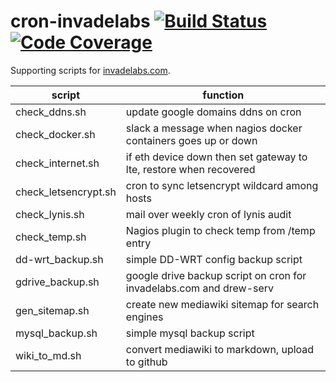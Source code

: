 # cron-invadelabs [![Build Status](https://travis-ci.org/invadelabs/cron-invadelabs.svg?branch=master)](https://travis-ci.org/invadelabs/cron-invadelabs) [![Code Coverage](https://codecov.io/gh/invadelabs/cron-invadelabs/branch/master/graph/badge.svg)](https://codecov.io/gh/invadelabs/cron-invadelabs/branch/master)

Supporting scripts for [invadelabs.com](https://invadelabs.com).

| script               | function                                                            |
| -------------------- | ------------------------------------------------------------------- |
| check_ddns.sh        | update google domains ddns on cron                                  |
| check_docker.sh      | slack a message when nagios docker containers goes up or down       |
| check_internet.sh    | if eth device down then set gateway to lte, restore when recovered  |
| check_letsencrypt.sh | cron to sync letsencrypt wildcard among hosts                       |
| check_lynis.sh       | mail over weekly cron of lynis audit                                |
| check_temp.sh        | Nagios plugin to check temp from /temp entry                        |
| dd-wrt_backup.sh     | simple DD-WRT config backup script                                  |
| gdrive_backup.sh     | google drive backup script on cron for invadelabs.com and drew-serv |
| gen_sitemap.sh       | create new mediawiki sitemap for search engines                     |
| mysql_backup.sh      | simple mysql backup script                                          |
| wiki_to_md.sh        | convert mediawiki to markdown, upload to github                     |
